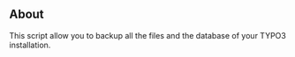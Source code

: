About
-----

This script allow you to backup all the files and the database of your TYPO3 installation.
